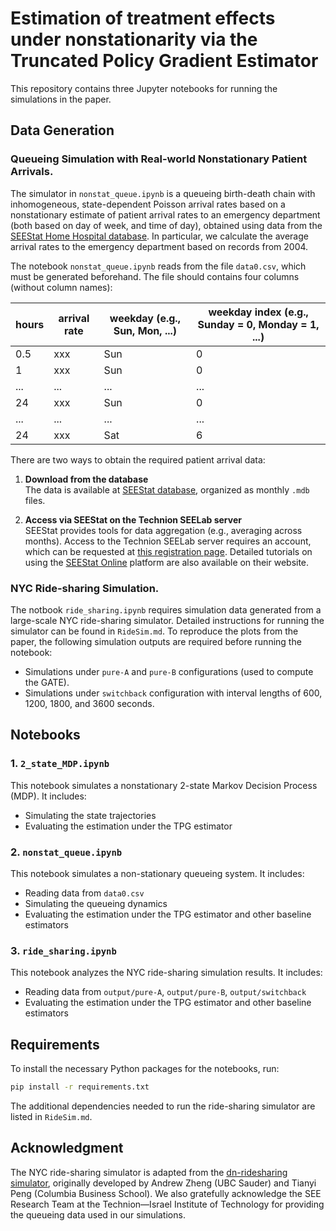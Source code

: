 # Estimation of treatment effects under nonstationarity via the Truncated Policy Gradient Estimator

This repository contains three Jupyter notebooks for running the simulations in the paper.

## Data Generation
### Queueing Simulation with Real-world Nonstationary Patient Arrivals.
The simulator in `nonstat_queue.ipynb` is a queueing birth-death chain with inhomogeneous, state-dependent Poisson arrival rates based on a nonstationary estimate of patient arrival rates to an emergency department (both based on day of week, and time of day), obtained using data from the [SEEStat Home Hospital database](https://see-center.iem.technion.ac.il/databases/HomeHospital/). In particular, we calculate the average arrival rates to the emergency department based on records from 2004. 

The notebook `nonstat_queue.ipynb` reads from the file `data0.csv`, which must be generated beforehand. The file should contains four columns (without column names):

| hours | arrival rate | weekday (e.g., Sun, Mon, ...) | weekday index (e.g., Sunday = 0, Monday = 1, ...) |
|-------|---------------|-------------------------------|--------------------------------------------------|
| 0.5   | xxx    | Sun                           | 0                                                |
| 1   | xxx    | Sun                           | 0                                                |
| ...   | ...    | ...                           | ...                                                |
| 24   | xxx    | Sun                           | 0                                                |
| ...   | ...    | ...                           | ...                                                |
| 24   | xxx    | Sat                           | 6                                                |

There are two ways to obtain the required patient arrival data:

1. **Download from the database**  
   The data is available at [SEEStat database](https://see-center.iem.technion.ac.il/databases/HomeHospital/), organized as monthly `.mdb` files.

2. **Access via SEEStat on the Technion SEELab server**  
   SEEStat provides tools for data aggregation (e.g., averaging across months). Access to the Technion SEELab server requires an account, which can be requested at [this registration page](https://see-center.iem.technion.ac.il/terminal-see/). Detailed tutorials on using the [SEEStat Online](https://seelab.net.technion.ac.il/seestat/) platform are also available on their website.


### NYC Ride-sharing Simulation.
The notbook `ride_sharing.ipynb` requires simulation data generated from a large-scale NYC ride-sharing simulator. Detailed instructions for running the simulator can be found in `RideSim.md`. To reproduce the plots from the paper, the following simulation outputs are required before running the notebook:

- Simulations under `pure-A` and `pure-B` configurations (used to compute the GATE).
- Simulations under  `switchback` configuration with interval lengths of 600, 1200, 1800, and 3600 seconds.

## Notebooks

### 1. `2_state_MDP.ipynb`
This notebook simulates a nonstationary 2-state Markov Decision Process (MDP). It includes:
- Simulating the state trajectories
- Evaluating the estimation under the TPG estimator

### 2. `nonstat_queue.ipynb`
This notebook simulates a non-stationary queueing system. It includes:
- Reading data from `data0.csv`
- Simulating the queueing dynamics
- Evaluating the estimation under the TPG estimator and other baseline estimators

### 3. `ride_sharing.ipynb`
This notebook analyzes the NYC ride-sharing simulation results. It includes:
- Reading data from `output/pure-A`, `output/pure-B`, `output/switchback`
- Evaluating the estimation under the TPG estimator and other baseline estimators

## Requirements

To install the necessary Python packages for the notebooks, run:

```bash
pip install -r requirements.txt
```

The additional dependencies needed to run the ride-sharing simulator are listed in `RideSim.md`.


## Acknowledgment

The NYC ride-sharing simulator is adapted from the [dn-ridesharing simulator](https://github.com/atzheng/dn-ridesharing), originally developed by Andrew Zheng (UBC Sauder) and Tianyi Peng (Columbia Business School).
We also gratefully acknowledge the SEE Research Team at the Technion—Israel Institute of Technology for providing the queueing data used in our simulations. 
